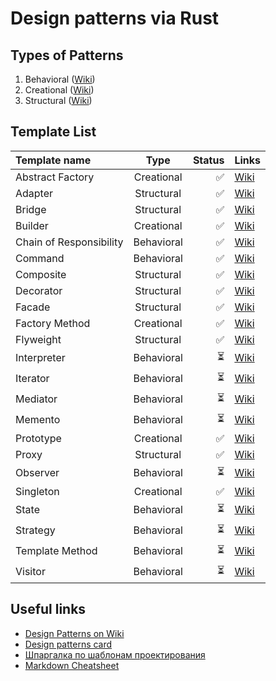 # Design patterns via Rust

## Types of Patterns

1. Behavioral ([Wiki](https://en.wikipedia.org/wiki/Behavioral_pattern))
1. Creational ([Wiki](https://en.wikipedia.org/wiki/Creational_pattern))
1. Structural ([Wiki](https://en.wikipedia.org/wiki/Structural_pattern))

## Template List

Template name           |    Type    | Status | Links                                                                 |
:-----------------------|:----------:|-------:|:----------------------------------------------------------------------|
Abstract Factory        | Creational |   ✅   | [Wiki](https://en.wikipedia.org/wiki/Abstract_factory_pattern)        |
Adapter                 | Structural |   ✅   | [Wiki](https://en.wikipedia.org/wiki/Adapter_pattern)                 |
Bridge                  | Structural |   ✅   | [Wiki](https://en.wikipedia.org/wiki/Bridge_pattern)                  |
Builder                 | Creational |   ✅   | [Wiki](https://en.wikipedia.org/wiki/Builder_pattern)                 |
Chain of Responsibility | Behavioral |   ✅   | [Wiki](https://en.wikipedia.org/wiki/Chain-of-responsibility_pattern) |
Command                 | Behavioral |   ✅   | [Wiki](https://en.wikipedia.org/wiki/Command_pattern)                 |
Composite               | Structural |   ✅   | [Wiki](https://en.wikipedia.org/wiki/Composite_pattern)               |
Decorator               | Structural |   ✅   | [Wiki](https://en.wikipedia.org/wiki/Decorator_pattern)               |
Facade                  | Structural |   ✅   | [Wiki](https://en.wikipedia.org/wiki/Facade_pattern)                  |
Factory Method          | Creational |   ✅   | [Wiki](https://en.wikipedia.org/wiki/Factory_method_pattern)          |
Flyweight               | Structural |   ✅   | [Wiki](https://en.wikipedia.org/wiki/Flyweight_pattern)               |
Interpreter             | Behavioral |   ⏳   | [Wiki](https://en.wikipedia.org/wiki/Interpreter_pattern)             |
Iterator                | Behavioral |   ⏳   | [Wiki](https://en.wikipedia.org/wiki/Iterator_pattern)                |
Mediator                | Behavioral |   ⏳   | [Wiki](https://en.wikipedia.org/wiki/Mediator_pattern)                |
Memento                 | Behavioral |   ⏳   | [Wiki](https://en.wikipedia.org/wiki/Memento_pattern)                 |
Prototype               | Creational |   ✅   | [Wiki](https://en.wikipedia.org/wiki/Prototype_pattern)               |
Proxy                   | Structural |   ✅   | [Wiki](https://en.wikipedia.org/wiki/Proxy_pattern)                   |
Observer                | Behavioral |   ⏳   | [Wiki](https://en.wikipedia.org/wiki/Observer_pattern)                |
Singleton               | Creational |   ✅   | [Wiki](https://en.wikipedia.org/wiki/Singleton_pattern)               |
State                   | Behavioral |   ⏳   | [Wiki](https://en.wikipedia.org/wiki/State_pattern)                   |
Strategy                | Behavioral |   ⏳   | [Wiki](https://en.wikipedia.org/wiki/Strategy_pattern)                |
Template Method         | Behavioral |   ⏳   | [Wiki](https://en.wikipedia.org/wiki/Template_method_pattern)         |
Visitor                 | Behavioral |   ⏳   | [Wiki](https://en.wikipedia.org/wiki/Visitor_pattern)                 |

## Useful links

* [Design Patterns on Wiki](https://en.wikipedia.org/wiki/Design_Patterns)
* [Design patterns card](http://www.mcdonaldland.info/files/designpatterns/designpatternscard.pdf)
* [Шпаргалка по шаблонам проектирования](https://habrahabr.ru/post/210288/)
* [Markdown Cheatsheet](https://github.com/adam-p/markdown-here/wiki/Markdown-Cheatsheet)
